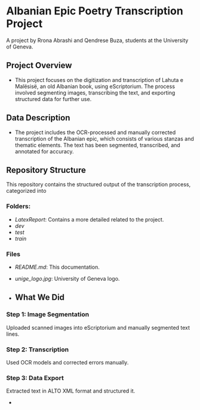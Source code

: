 # Albanian Epic Poetry Transcription Project
A project by Rrona Abrashi and Qendrese Buza, students at the University of Geneva.

## Project Overview
- This project focuses on the digitization and transcription of Lahuta e Malësisë, an old Albanian book, using eScriptorium. The process involved segmenting images, transcribing the text, and exporting structured data for further use.

## Data Description 
- The project includes the OCR-processed and manually corrected transcription of the Albanian epic, which consists of various stanzas and thematic elements. The text has been segmented, transcribed, and annotated for accuracy.
  
## Repository Structure
This repository contains the structured output of the transcription process, categorized into
### Folders:
- *LatexReport*: Contains a more detailed related to the project.
- *dev*  
- *test* 
- *train* 
### Files
- *README.md*: This documentation.
- *unige_logo.jpg*: University of Geneva logo.

- ## What We Did
### Step 1: Image Segmentation
Uploaded scanned images into eScriptorium and manually segmented text lines.

### Step 2: Transcription
Used OCR models and corrected errors manually.

### Step 3: Data Export
Extracted text in ALTO XML format and structured it.


- 
